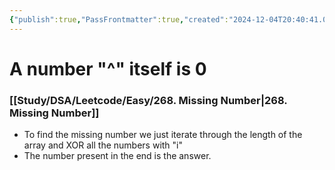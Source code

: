 ```yaml
---
{"publish":true,"PassFrontmatter":true,"created":"2024-12-04T20:40:41.081+05:30","updated":"2024-12-26T08:34:11.252+05:30"}
---
```



# A number "^" itself is 0
### [[Study/DSA/Leetcode/Easy/268. Missing Number\|268. Missing Number]] 
- To find the missing number we just iterate through the length of the array and XOR all the numbers with "i"
- The number present in the end is the answer. 